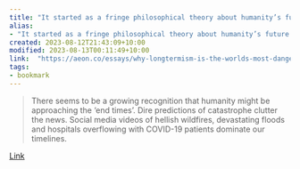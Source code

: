 ```yaml
---
title: "It started as a fringe philosophical theory about humanity’s future. It’s now richly funded and increasingly dangerous"
alias:
- "It started as a fringe philosophical theory about humanity’s future. It’s now richly funded and increasingly dangerous"
created: 2023-08-12T21:43:09+10:00
modified: 2023-08-13T00:11:49+10:00
link:  "https://aeon.co/essays/why-longtermism-is-the-worlds-most-dangerous-secular-credo"
tags:
- bookmark
---
```


> There seems to be a growing recognition that humanity might be approaching the ‘end times’. Dire predictions of catastrophe clutter the news. Social media videos of hellish wildfires, devastating floods and hospitals overflowing with COVID-19 patients dominate our timelines.

[Link](https://aeon.co/essays/why-longtermism-is-the-worlds-most-dangerous-secular-credo)